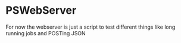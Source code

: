 # PSWebServer

For now the webserver is just a script to test different things like long running jobs and POSTing JSON
